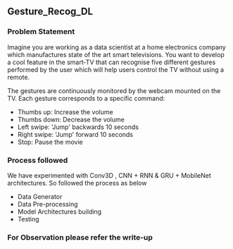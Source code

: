 ## Gesture_Recog_DL
### Problem Statement
Imagine you are working as a data scientist at a home electronics company which manufactures state of the art smart televisions. You want to develop a cool feature in the smart-TV that can recognise five different gestures performed by the user which will help users control the TV without using a remote.

The gestures are continuously monitored by the webcam mounted on the TV. Each gesture corresponds to a specific command:
- Thumbs up:  Increase the volume
- Thumbs down: Decrease the volume
- Left swipe: 'Jump' backwards 10 seconds
- Right swipe: 'Jump' forward 10 seconds  
- Stop: Pause the movie

### Process followed
We have experimented with Conv3D , CNN + RNN & GRU + MobileNet architectures. 
So followed the process as below
- Data Generator 
- Data Pre-processing
- Model Architectures building
- Testing

### For Observation please refer the write-up
